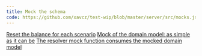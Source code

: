 ```yaml
---
title: Mock the schema
code: https://github.com/xavcz/test-wip/blob/master/server/src/mocks.js
---
```


<a href="https://github.com/xavcz/test-wip/blob/master/server/src/mocks.js#L1-L2">Reset the balance for each scenario</a>
<a href="https://github.com/xavcz/test-wip/blob/master/server/src/mocks.js#L14">Mock of the domain model: as simple as it can be</a>
<a href="https://github.com/xavcz/test-wip/blob/master/server/src/mocks.js#L21">The resolver mock function consumes the mocked domain model</a>